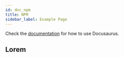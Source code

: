 ```yaml
---
id: doc_npm
title: NPM
sidebar_label: Example Page
---
```


Check the [documentation](https://docusaurus.io) for how to use Docusaurus.

## Lorem